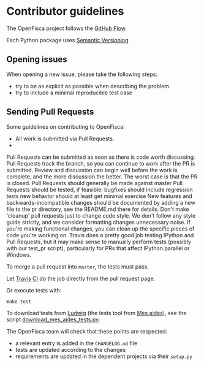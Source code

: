 # Contributor guidelines

The OpenFisca project follows the [GitHub Flow](https://guides.github.com/introduction/flow/).

Each Python package uses [Semantic Versioning](http://semver.org/).

## Opening issues

When opening a new issue, please take the following steps:
- try to be as explicit as possible when describing the problem
- try to include a minimal reproducible test case

## Sending Pull Requests

Some guidelines on contributing to OpenFisca:

- All work is submitted via Pull Requests.
- 
Pull Requests can be submitted as soon as there is code worth discussing. Pull Requests track the branch, so you can continue to work after the PR is submitted. Review and discussion can begin well before the work is complete, and the more discussion the better. The worst case is that the PR is closed.
Pull Requests should generally be made against master
Pull Requests should be tested, if feasible:
bugfixes should include regression tests
new behavior should at least get minimal exercise
New features and backwards-incompatible changes should be documented by adding a new file to the pr directory, see the README.md there for details.
Don't make 'cleanup' pull requests just to change code style. We don't follow any style guide strictly, and we consider formatting changes unnecessary noise. If you're making functional changes, you can clean up the specific pieces of code you're working on.
Travis does a pretty good job testing IPython and Pull Requests, but it may make sense to manually perform tests (possibly with our test_pr script), particularly for PRs that affect IPython.parallel or Windows.


To merge a pull request into `master`, the tests must pass.

Let [Travis CI](https://travis-ci.org/) do the job directly from the pull request page.

Or execute tests with:

    make test

To download tests from [Ludwig](https://mes-aides.gouv.fr/tests/) (the tests tool from [Mes aides](https://mes-aides.gouv.fr/)), see the script [download_mes_aides_tests.py](https://github.com/openfisca/openfisca-france/blob/master/openfisca_france/scripts/download_mes_aides_tests.py).

The OpenFisca team will check that these points are respected:

* a relevant entry is added in the `CHANGELOG.md` file
* tests are updated according to the changes
* requirements are updated in the dependent projects via their `setup.py`
